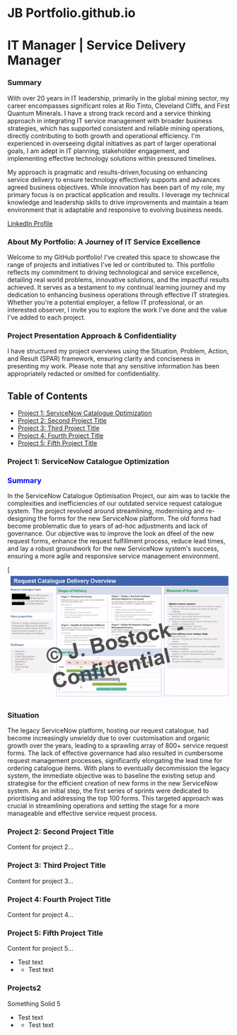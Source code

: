 # JB Portfolio.github.io
# IT Manager | Service Delivery Manager

### Summary
With over 20 years in IT leadership, primarily in the global mining sector, my career encompasses significant roles at Rio Tinto, Cleveland
Cliffs, and First Quantum Minerals. I have a strong track record and a service thinking approach in integrating IT service management with
broader business strategies, which has supported consistent and reliable mining operations, directly contributing to both growth and
operational efficiency. I'm experienced in overseeing digital initiatives as part of larger operational goals, I am adept in IT planning, 
stakeholder engagement, and implementing effective technology solutions within pressured timelines. 

My approach is pragmatic and results-driven,focusing on enhancing service delivery to ensure technology effectively supports and advances 
agreed business objectives. While innovation has been part of my role, my primary focus is on practical application and results. I leverage 
my technical knowledge and leadership skills to drive improvements and maintain a team environment that is adaptable and responsive to evolving business needs.

[LinkedIn Profile](https://www.linkedin.com/in/bostockj)


### About My Portfolio: A Journey of IT Service Excellence
Welcome to my GitHub portfolio! I've created this space to showcase the range of projects and initiatives I've led or contributed to. This portfolio reflects my commitment to driving technological and service excellence, detailing real world problems, innovative solutions, and the impactful results achieved. It serves as a testament to my continual learning journey and my dedication to enhancing business operations through effective IT strategies. Whether you're a potential employer, a fellow IT professional, or an interested observer, I invite you to explore the work I've done and the value I've added to each project.



### Project Presentation Approach & Confidentiality
 I have structured my project overviews using the Situation, Problem, Action, and Result (SPAR) framework, ensuring clarity and conciseness in presenting my work. Please note that any sensitive information has been appropriately redacted or omitted for confidentiality.

## Table of Contents
- [Project 1: ServiceNow Catalogue Optimization](#project-1-servicenow-catalogue-optimization)
- [Project 2: Second Project Title](#project-2-second-project-title)
- [Project 3: Third Project Title](#project-3-third-project-title)
- [Project 4: Fourth Project Title](#project-4-fourth-project-title)
- [Project 5: Fifth Project Title](#project-5-fifth-project-title)

### Project 1: ServiceNow Catalogue Optimization
<h3 style="color:blue">Summary</h3>
In the ServiceNow Catalogue Optimisation Project, our aim was to tackle the complexities and inefficiencies of our outdated service request catalogue system. The project revolved around streamlining, modernising and re-designing the forms for the new ServiceNow platform. The old forms had become problematic due to years of ad-hoc adjustments and lack of governance. Our objective was to improve the look an dfeel of the new request forms, enhance the request fulfillment process, reduce lead times, and lay a robust groundwork for the new ServiceNow system's success, ensuring a more agile and responsive service management environment.

[![Alt text for your image](Req_Cat_Delivery_Sheet.png)

### Situation
The legacy ServiceNow platform, hosting our request catalogue, had become increasingly unwieldy due to over customisation and organic growth over the years, leading to a sprawling array of 800+ service request forms. The lack of effective governance had also resulted in cumbersome request management processes, significantly elongating the lead time for ordering catalogue items. With plans to eventually decommission the legacy system, the immediate objective was to baseline the existing setup and strategise for the efficient creation of new forms in the new ServiceNow system. As an initial step, the first series of sprints were dedicated to prioritising and addressing the top 100 forms. This targeted approach was crucial in streamlining operations and setting the stage for a more manageable and effective service request process.

### Project 2: Second Project Title
Content for project 2...

### Project 3: Third Project Title
Content for project 3...

### Project 4: Fourth Project Title
Content for project 4...

### Project 5: Fifth Project Title
Content for project 5...


- Test text
- - Test text

### Projects2
Something Solid 5
- Test text
- - Test text
